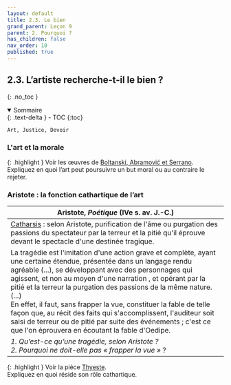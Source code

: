 ```yaml
---
layout: default
title: 2.3. Le bien
grand_parent: Leçon 9
parent: 2. Pourquoi ?
has_children: false
nav_order: 10
published: true
---
```


## 2.3. L’artiste recherche-t-il le bien ?
{: .no_toc }

<details open markdown="block">
  <summary>
    Sommaire
  </summary>
  {: .text-delta }
- TOC
{:toc}
</details>

`Art, Justice, Devoir`

### L'art et la morale

{: .highlight }
Voir les œuvres de [Boltanski, Abramović et Serrano](/../philotg/docs/L9/L9-3-3-1.html).   
Expliquez en quoi l’art peut poursuivre un but moral ou au contraire le rejeter.

### Aristote : la fonction cathartique de l’art

| Aristote, *Poétique* (IVe s. av. J.-C.)                |
| ------------------------------------------------- |
| <u>Catharsis</u> : selon Aristote, purification de l'âme ou purgation des passions du spectateur par la terreur et la pitié qu'il éprouve devant le spectacle d'une destinée tragique.        |
| La tragédie est l'imitation d'une action grave et complète, ayant une certaine étendue, présentée dans un langage rendu agréable (...), se développant avec des personnages qui agissent, et non au moyen d'une narration , et opérant par la pitié et la terreur la purgation des passions de la même nature. <br>(...)<br>En effet, il faut, sans frapper la vue, constituer la fable de telle façon que, au récit des faits qui s'accomplissent, l'auditeur soit saisi de terreur ou de pitié par suite des événements ; c'est ce que l'on éprouvera en écoutant la fable d'Oedipe. |
| *1. Qu’est-ce qu’une tragédie, selon Aristote ? <br />2. Pourquoi ne doit-elle pas « frapper la vue »* ?         |

{: .highlight }
Voir la pièce [Thyeste](/../philotg/docs/L9/L9-3-3-2.html).   
Expliquez en quoi réside son rôle cathartique.
